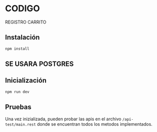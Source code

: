 # CODIGO

REGISTRO CARRITO

## Instalación

```bash
npm install
```

## SE USARA POSTGRES


## Inicialización

```bash
npm run dev
```


## Pruebas

Una vez inizializada, pueden probar las apis en el archivo `/api-test/main.rest` donde se encuentran todos los metodos implementados.